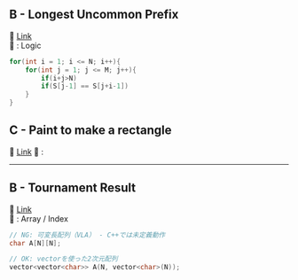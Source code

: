 ## B - Longest Uncommon Prefix  
🔗 [Link](https://atcoder.jp/contests/adt_easy_20250610_1/tasks/abc285_b)  
📂 : Logic  
```cpp
for(int i = 1; i <= N; i++){
	for(int j = 1; j <= M; j++){
		if(i+j>N)
		if(S[j-1] == S[j+i-1])
	}
}
```
## C - Paint to make a rectangle
🔗 [Link](https://atcoder.jp/contests/adt_easy_20250610_1/tasks/abc390_c)
📂 : 

---

## B - Tournament Result  
🔗 [Link](https://atcoder.jp/contests/adt_medium_20250610_3/tasks/abc261_b)  
📂 : Array / Index  


```cpp
// NG: 可変長配列（VLA） - C++では未定義動作
char A[N][N];

// OK: vectorを使った2次元配列
vector<vector<char>> A(N, vector<char>(N));
```

